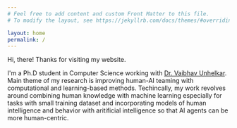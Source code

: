 ```yaml
---
# Feel free to add content and custom Front Matter to this file.
# To modify the layout, see https://jekyllrb.com/docs/themes/#overriding-theme-defaults

layout: home
permalink: /
---
```


Hi, there! Thanks for visiting my website.

I'm a Ph.D student in Computer Science working with [Dr. Vaibhav Unhelkar](https://profiles.rice.edu/faculty/vaibhav-unhelkar).
Main theme of my research is improving human-AI teaming with computational and learning-based methods.
Techincally, my work revolves around combining human knowledge with machine learning especially for tasks with small training dataset and incorporating models of human intelligence and behavior with aritificial intelligence so that AI agents can be more human-centric.
